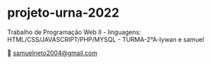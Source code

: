 # projeto-urna-2022
Trabalho de Programação Web II - linguagens: HTML/CSS/JAVASCRIPT/PHP/MYSQL - TURMA-2°A-lywan e samuel

:email: samuelneto2004@gmail.com
